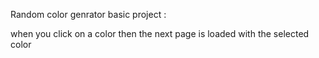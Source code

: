 Random color genrator basic project :

when you click on a color then the next page is loaded with the selected 
color 
